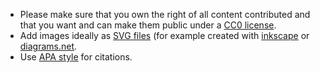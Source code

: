 - Please make sure that you own the right of all content contributed
  and that you want and can make them public under a [CC0
  license](https://creativecommons.org/share-your-work/public-domain/cc0/).
- Add images ideally as [SVG
  files](https://en.wikipedia.org/wiki/Scalable_Vector_Graphics) (for
  example created with [inkscape](https://inkscape.org) or [
  diagrams.net](https://app.diagrams.net).
- Use [APA style](https://libguides.murdoch.edu.au/APA) for citations.
